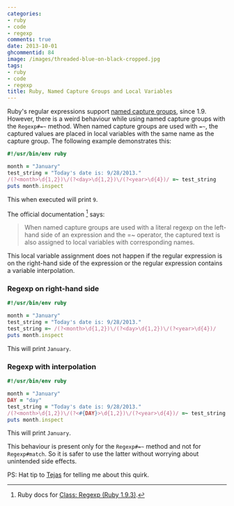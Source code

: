 ```yaml
---
categories:
- ruby
- code
- regexp
comments: true
date: 2013-10-01
ghcommentid: 84
image: /images/threaded-blue-on-black-cropped.jpg
tags:
- ruby
- code
- regexp
title: Ruby, Named Capture Groups and Local Variables
---
```


Ruby's regular expressions support [named capture groups](/blog/2013/09/29/named-capture-groups-in-regular-expressions/), since 1.9. However, there is a weird behaviour while using named capture groups with the `Regexp#=~` method. When named capture groups are used with `=~`, the captured values are placed in local variables with the same name as the capture group. The following example demonstrates this:

```ruby
#!/usr/bin/env ruby

month = "January"
test_string = "Today's date is: 9/28/2013."
/(?<month>\d{1,2})\/(?<day>\d{1,2})\/(?<year>\d{4})/ =~ test_string
puts month.inspect
```

This when executed will print `9`.

The official documentation [^1] says:

> When named capture groups are used with a literal regexp on the left-hand side of an expression and the =~ operator, the captured text is also assigned to local variables with corresponding names.

This local variable assignment does not happen if the regular expression is on the right-hand side of the expression or the regular expression contains a variable interpolation.

### Regexp on right-hand side

```ruby
#!/usr/bin/env ruby

month = "January"
test_string = "Today's date is: 9/28/2013."
test_string =~ /(?<month>\d{1,2})\/(?<day>\d{1,2})\/(?<year>\d{4})/
puts month.inspect
```

This will print `January`.

### Regexp with interpolation
```ruby
#!/usr/bin/env ruby

month = "January"
DAY = "day"
test_string = "Today's date is: 9/28/2013."
/(?<month>\d{1,2})\/(?<#{DAY}>\d{1,2})\/(?<year>\d{4})/ =~ test_string
puts month.inspect
```

This will print `January`.

This behaviour is present only for the `Regexp#=~` method and not for `Regexp#match`. So it is safer to use the latter without worrying about unintended side effects.

PS: Hat tip to [Tejas](http://www.nilenso.com/people.html#gja) for telling me about this quirk.

[^1]: Ruby docs for [Class: Regexp (Ruby 1.9.3)](http://www.ruby-doc.org/core-1.9.3/Regexp.html#label-Capturing).